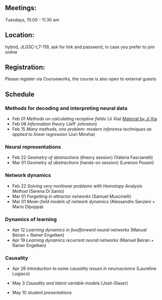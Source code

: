 

## Meetings:
Tuesdays, 10.00 - 11.30 am

## Location:
hybrid, JLGSC-L7-119, ask for link and password, in case you prefer to join online

## Registration:
Please register via Courseworks, the course is also open to external guests

## Schedule
### Methods for decoding and interpreting neural data
* Feb 01 *Methods on calculating receptive fields* (Ji Xia) [Material by Ji Xia](https://github.com/RainerEngelken/lnp_model_tutorial)
* Feb 08 *Information theory* (Jeff Johnston)
* Feb 15 *Many methods, one problem: modern inference techniques as applied to linear regression* (Juri Minxha)

### Neural representations
* Feb 22 *Geometry of abstractions* (theory session) (Valeria Fascianelli)
* Mar 01 *Geometry of abstractions* (hands-on session) (Lorenzo Posani)

### Network dynamics
* Feb 22 *Solving very nonlinear problems with Homotopy Analysis Method*  (Serena Di Santo)
* Mar 01 *Forgetting in attractor networks* (Samuel Muscinelli)
* Mar 01 *Mean-field models of network dynamics* (Alessandro Sanzeni + Mario Dipoppa)

### Dynamics of learning
* Apr 12 *Learning dynamics in feedforward neural networks* (Manuel Beiran + Rainer Engelken)
* Apr 19 *Learning dynamics recurrent neural networks* (Manuel Beiran + Rainer Engelken)

### Causality
* Apr 26 *Introduction to some causality issues in neuroscience* (Laureline Logiaco)
* May 3 *Causality and latent variable models* (Josh Glaser)

* May 10 *student presentations*
